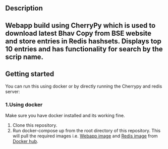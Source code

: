 ## Description
Webapp build using CherryPy which is used to download latest Bhav Copy from BSE website and store entries in Redis hashsets. Displays top 10 entries and has functionality for search by the scrip name.
---
## Getting started
You can run this using docker or by directly running the Cherrypy and redis server:
### 1.Using docker
Make sure you have docker installed and its working fine.

1. Clone this repository.
2. Run docker-compose up from the root directory of this repository. This will pull the required images i.e. [Webapp image](https://hub.docker.com/r/anshulgera/bhav_copy_app) and [Redis image](https://hub.docker.com/_/redis) from [Docker hub](https://hub.docker.com/).